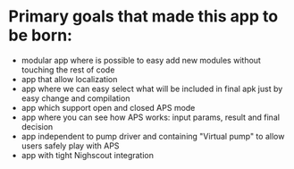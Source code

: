 # Primary goals that made this app to be born:
* modular app where is possible to easy add new modules without touching the rest of code
* app that allow localization
* app where we can easy select what will be included in final apk just by easy change and compilation
* app which support open and closed APS mode
* app where you can see how APS works: input params, result and final decision
* app independent to pump driver and containing "Virtual pump" to allow users safely play with APS
* app with tight Nighscout integration